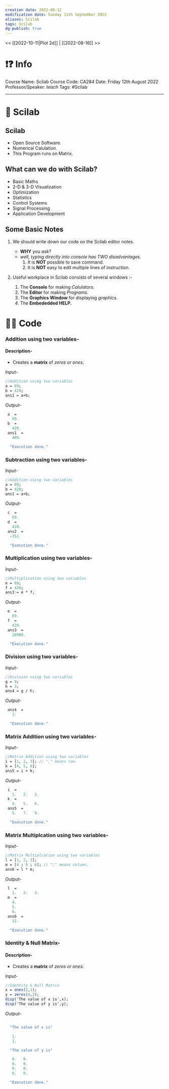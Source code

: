 ```yaml
---
creation date: 2022-08-12
modification date: Sunday 11th September 2022
aliases: Scilab
tags: Scilab
dg-publish: true
---
```

<< [[2022-10-11|Plot 2d]] | [[2022-08-16]] >>

# ❗❓ Info
Course Name: Scilab
Course Code: CA284
Date: Friday 12th August 2022
Professor/Speaker: *teach*
Tags: #Scilab

---
# 📑 Scilab

## Scilab
- Open Source Software.
- Numerical Calulation.
- This Program runs on Matrix.

## What can we do with Scilab?
- Basic Maths
- 2-D & 3-D Visualization
- Optimization
- Statistics
- Control Systems
- Signal Processing
- Application Development


## Some Basic Notes
1. We should write down our code on the Scilab editor notes.
	- **WHY** you *ask*?
	- *well, typing directly into console has TWO disadvantages.*
		1. It is **NOT** possible to save command.
		2. It is **NOT** easy to edit multiple lines of instruction.

2. Useful workplace in Scilab consists of several windows :-
	1. The **Console** for making *Calulators*.
	2. The **Editor** for making *Programs*.
	3. The **Graphics Window** for displaying *graphics*.
	4. The **Embededded HELP.**

# 👨‍💻 Code

### Addition using two variables-

#### Description- 
- Creates a **matrix** of *zeros or ones*.

*Input-*
```scilab
//Addition using two variables
a = 69;
b = 420;
ans1 = a+b;
```

*Output-*
```scilab
 a  = 
   69.
 b  = 
   420.
 ans1  = 
   489.

  "Execution done."
```

### Subtraction using two variables-
*Input-*
```scilab
//Addition using two variables
a = 69;
b = 420;
ans1 = a+b;
```

*Output-*
```scilab
 c  = 
   69.
 d  = 
   420.
 ans2  = 
  -351.

  "Execution done."
```

### Multiplication using two variables-
*Input-*
```scilab
//Multiplication using two variables
e = 69;
f = 420;
ans3 = e * f;
```

*Output-*
```scilab
 e  = 
   69.
 f  = 
   420.
 ans3  = 
   28980.

  "Execution done."
```

### Division using two variables-
*Input-*
```scilab
//Division using two variables
g = 9;
h = 3;
ans4 = g / h;
```

*Output-*
```scilab
 ans4  = 
   3.

  "Execution done."
```

### Matrix Addition using two variables-
*Input-*
```scilab
//Matrix Addition using two variables
i = [1, 2, 3]; // "," means row.
k = [4, 5, 6];
ans5 = i + k;
```

*Output-*
```scilab
 i  = 
   1.   2.   3.
 k  = 
   4.   5.   6.
 ans5  = 
   5.   7.   9.

  "Execution done."
```

### Matrix Multiplcation using two variables-
*Input-*
```scilab
//Matrix Multiplcation using two variables
l = [1, 2, 3];
m = [4 ; 5 ; 6]; // ";" means column.
ans6 = l * m;
```

*Output-*
```scilab
 l  = 
   1.   2.   3.
 m  = 
   4.
   5.
   6.
 ans6  = 
   32.

  "Execution done."
```

### Identity & Null Matrix-

#### Description- 
- Creates a **matrix** of *zeros or ones*.

*Input-*
```scilab
//Identity & Null Matrix
x = ones(2,1);
y = zeros(4,2);
disp('The value of x is',x);
disp('The value of y is',y);
```

*Output-*
```scilab

  "The value of x is"

   1.
   1.

  "The value of y is"

   0.   0.
   0.   0.
   0.   0.
   0.   0.

  "Execution done."
```
